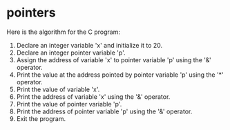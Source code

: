 # pointers

Here is the algorithm for the C program:

1. Declare an integer variable 'x' and initialize it to 20.
2. Declare an integer pointer variable 'p'.
3. Assign the address of variable 'x' to pointer variable 'p' using the '&' operator.
4. Print the value at the address pointed by pointer variable 'p' using the '*' operator.
5. Print the value of variable 'x'.
6. Print the address of variable 'x' using the '&' operator.
7. Print the value of pointer variable 'p'.
8. Print the address of pointer variable 'p' using the '&' operator.
9. Exit the program.
